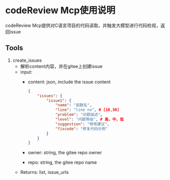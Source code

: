 # codeReview Mcp使用说明

codeReview Mcp提供对C语言项目的代码读取，并触发大模型进行代码检视，返回issue

## Tools

1. create_issues
   - 解析content内容，并在gitee上创建issue
   - input:
     - content: json,  include the issue content

       ```json
       {
           "issues": {
               "issue1": {
                   "name": "函数名",
                   "line": "line no", # [10,30]
                   "problem": "问题描述",
                   "level": "问题等级", # 高，中，低 
                   "suggestion": "修改建议",
                   "fixcode": "修复代码示例"
               }
           }
       }
       ```

     - owner: string, the gitee repo owner
     - repo: string, the gitee repo name
   - Returns: list, issue_urls